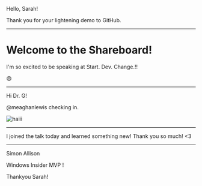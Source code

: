 Hello, Sarah!

Thank you for your lightening demo to GitHub.

---
# Welcome to the Shareboard!

I'm so excited to be speaking at Start. Dev. Change.!!

:smile:

---
Hi Dr. G!

@meaghanlewis checking in.

![haiii](https://media4.giphy.com/media/xTk9ZY0C9ZWM2NgmCA/giphy.gif?cid=ecf05e47lmv9qmx4um8hmdtusujzrnzcqm29h7riq6m8ope8&rid=giphy.gif "Hello")


---
I joined the talk today and learned something new! Thank you so much! <3

---
Simon Allison 

Windows Insider MVP ! 


Thankyou Sarah!  
